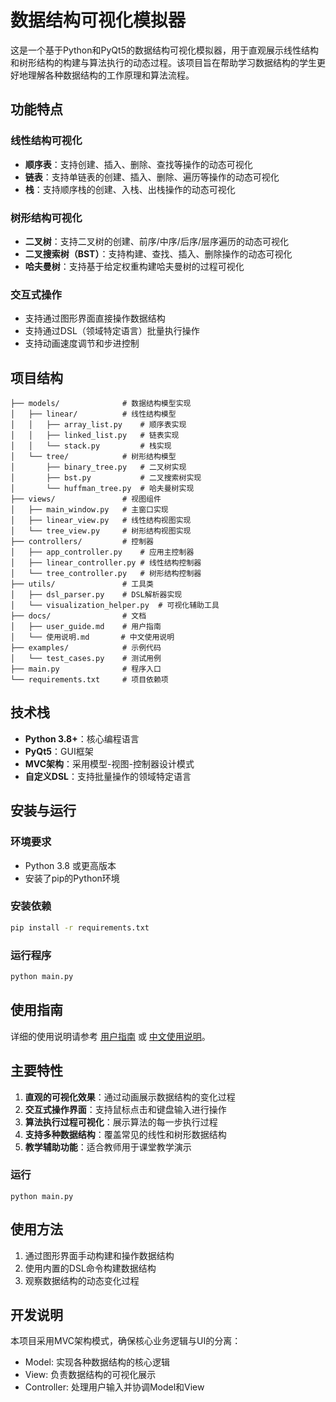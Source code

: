 # 数据结构可视化模拟器

这是一个基于Python和PyQt5的数据结构可视化模拟器，用于直观展示线性结构和树形结构的构建与算法执行的动态过程。该项目旨在帮助学习数据结构的学生更好地理解各种数据结构的工作原理和算法流程。

## 功能特点

### 线性结构可视化
- **顺序表**：支持创建、插入、删除、查找等操作的动态可视化
- **链表**：支持单链表的创建、插入、删除、遍历等操作的动态可视化
- **栈**：支持顺序栈的创建、入栈、出栈操作的动态可视化

### 树形结构可视化
- **二叉树**：支持二叉树的创建、前序/中序/后序/层序遍历的动态可视化
- **二叉搜索树（BST）**：支持构建、查找、插入、删除操作的动态可视化
- **哈夫曼树**：支持基于给定权重构建哈夫曼树的过程可视化

### 交互式操作
- 支持通过图形界面直接操作数据结构
- 支持通过DSL（领域特定语言）批量执行操作
- 支持动画速度调节和步进控制

## 项目结构

```
├── models/              # 数据结构模型实现
│   ├── linear/          # 线性结构模型
│   │   ├── array_list.py    # 顺序表实现
│   │   ├── linked_list.py   # 链表实现
│   │   └── stack.py         # 栈实现
│   └── tree/            # 树形结构模型
│       ├── binary_tree.py   # 二叉树实现
│       ├── bst.py           # 二叉搜索树实现
│       └── huffman_tree.py  # 哈夫曼树实现
├── views/               # 视图组件
│   ├── main_window.py   # 主窗口实现
│   ├── linear_view.py   # 线性结构视图实现
│   └── tree_view.py     # 树形结构视图实现
├── controllers/         # 控制器
│   ├── app_controller.py    # 应用主控制器
│   ├── linear_controller.py # 线性结构控制器
│   └── tree_controller.py   # 树形结构控制器
├── utils/               # 工具类
│   ├── dsl_parser.py    # DSL解析器实现
│   └── visualization_helper.py  # 可视化辅助工具
├── docs/                # 文档
│   ├── user_guide.md    # 用户指南
│   └── 使用说明.md       # 中文使用说明
├── examples/            # 示例代码
│   └── test_cases.py    # 测试用例
├── main.py              # 程序入口
└── requirements.txt     # 项目依赖项
```

## 技术栈

- **Python 3.8+**：核心编程语言
- **PyQt5**：GUI框架
- **MVC架构**：采用模型-视图-控制器设计模式
- **自定义DSL**：支持批量操作的领域特定语言

## 安装与运行

### 环境要求
- Python 3.8 或更高版本
- 安装了pip的Python环境

### 安装依赖

```bash
pip install -r requirements.txt
```

### 运行程序

```bash
python main.py
```

## 使用指南

详细的使用说明请参考 [用户指南](docs/user_guide.md) 或 [中文使用说明](docs/使用说明.md)。

## 主要特性

1. **直观的可视化效果**：通过动画展示数据结构的变化过程
2. **交互式操作界面**：支持鼠标点击和键盘输入进行操作
3. **算法执行过程可视化**：展示算法的每一步执行过程
4. **支持多种数据结构**：覆盖常见的线性和树形数据结构
5. **教学辅助功能**：适合教师用于课堂教学演示

### 运行

```
python main.py
```

## 使用方法

1. 通过图形界面手动构建和操作数据结构
2. 使用内置的DSL命令构建数据结构
3. 观察数据结构的动态变化过程

## 开发说明

本项目采用MVC架构模式，确保核心业务逻辑与UI的分离：
- Model: 实现各种数据结构的核心逻辑
- View: 负责数据结构的可视化展示
- Controller: 处理用户输入并协调Model和View